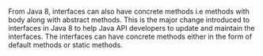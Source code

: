 From Java 8, interfaces can also have concrete methods i.e methods with body along with abstract methods. This is the major change introduced to interfaces in Java 8 to help Java API developers to update and maintain the interfaces. The interfaces can have concrete methods either in the form of default methods or static methods.
